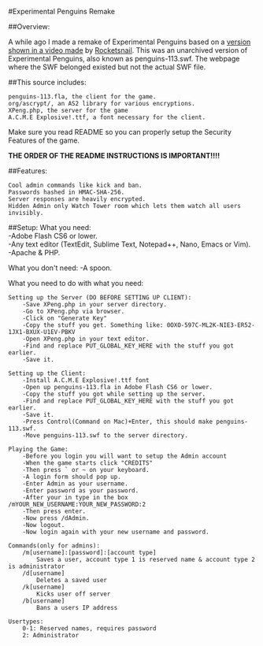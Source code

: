 #Experimental Penguins Remake

##Overview:

A while ago I made a remake of Experimental Penguins based on a <a href="https://www.youtube.com/watch?v=yjpPbL7xpn0">version shown in a video made</a> by <a href="http://rocketsnail.com">Rocketsnail</a>. This was an unarchived version of Experimental Penguins, also known as penguins-113.swf. The webpage where the SWF belonged existed but not the actual SWF file.

##This source includes:

    penguins-113.fla, the client for the game.
    org/ascrypt/, an AS2 library for various encryptions.
    XPeng.php, the server for the game
    A.C.M.E Explosive!.ttf, a font necessary for the client.

Make sure you read README so you can properly setup the Security Features of the game.

**THE ORDER OF THE README INSTRUCTIONS IS IMPORTANT!!!!**

##Features:

    Cool admin commands like kick and ban.
    Passwords hashed in HMAC-SHA-256.
    Server responses are heavily encrypted.
    Hidden Admin only Watch Tower room which lets them watch all users invisibly.

##Setup:
What you need:  
	-Adobe Flash CS6 or lower.  
	-Any text editor (TextEdit, Sublime Text, Notepad++, Nano, Emacs or Vim).  
	-Apache & PHP.  
	
What you don't need:
	-A spoon.

What you need to do with what you need:

	Setting up the Server (DO BEFORE SETTING UP CLIENT):
		-Save XPeng.php in your server directory.
		-Go to XPeng.php via browser.
		-Click on "Generate Key"
		-Copy the stuff you get. Something like: 0OXO-597C-ML2K-NIE3-ER52-1JX1-BXUX-U1EV-PBKV
		-Open XPeng.php in your text editor.
		-Find and replace PUT_GLOBAL_KEY_HERE with the stuff you got earlier.
		-Save it.

	Setting up the Client:
		-Install A.C.M.E Explosive!.ttf font
		-Open up penguins-113.fla in Adobe Flash CS6 or lower.
		-Copy the stuff you got while setting up the server.
		-Find and replace PUT_GLOBAL_KEY_HERE with the stuff you got earlier.
		-Save it.
		-Press Control(Command on Mac)+Enter, this should make penguins-113.swf.
		-Move penguins-113.swf to the server directory.

	Playing the Game:
		-Before you login you will want to setup the Admin account
		-When the game starts click "CREDITS"
		-Then press ` or ~ on your keyboard.
		-A login form should pop up.
		-Enter Admin as your username.
		-Enter password as your password.
		-After your in type in the box /mYOUR_NEW_USERNAME:YOUR_NEW_PASSWORD:2
		-Then press enter.
		-Now press /dAdmin.
		-Now logout.
		-Now login again with your new username and password.

	Commands(only for admins):
		/m[username]:[password]:[account type]
			Saves a user, account type 1 is reserved name & account type 2 is administrator
		/d[username]
			Deletes a saved user
		/k[username]
			Kicks user off server
		/b[username]
			Bans a users IP address

	Usertypes:
		0-1: Reserved names, requires password
		2: Administrator
